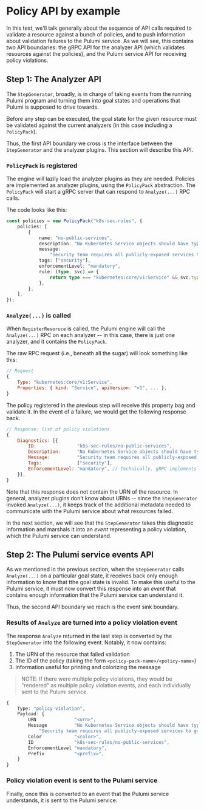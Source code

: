 # Policy API by example

In this text, we'll talk generally about the sequence of API calls required to validate a resource
against a bunch of policies, and to push information about validation failures to the Pulumi
service. As we will see, this contains two API boundaries: the gRPC API for the analyzer API (which
validates resources against the policies), and the Pulumi service API for receiving policy
violations.

## Step 1: The Analyzer API

The `StepGenerator`, broadly, is in charge of taking events from the running Pulumi program and
turning them into goal states and operations that Pulumi is supposed to drive towards.

Before any step can be executed, the goal state for the given resource must be validated against the
current analyzers (in this case including a `PolicyPack`).

Thus, the first API boundary we cross is the interface between the `StepGenerator` and the analyzer
plugins. This section will describe this API.

### `PolicyPack` is registered

The engine will lazily load the analyzer plugins as they are needed. Policies are implemented as
analyzer plugins, using the `PolicyPack` abstraction. The `PolicyPack` will start a gRPC server that
can respond to `Analyze(...)` RPC calls.

The code looks like this:

```typescript
const policies = new PolicyPack("k8s-sec-rules", {
    policies: [
        {
            name: "no-public-services",
            description: "No Kubernetes Service objects should have type `LoadBalancer`",
            message:
                "Security team requires all publicly-exposed services to go through audit and approval "
            tags: ["security"],
            enforcementLevel: "mandatory",
            rule: (type, svc) => {
                return type === "kubernetes:core/v1:Service" && svc.type === "LoadBalancer";
            },
        },
    ],
});
```

### `Analyze(...)` is called

When `RegisterResoruce` is called, the Pulumi engine will call the `Analyze(...)` RPC on each
analyzer -- in this case, there is just one analyzer, and it contains the `PolicyPack`.

The raw RPC request (i.e., beneath all the sugar) will look something like this:

```javascript
// Request
{
    Type: "kubernetes:core/v1:Service",
    Properties: { kind: "Service", apiVersion: "v1", ... },
}
```

The policy registered in the previous step will receive this property bag and validate it. In the
event of a failure, we would get the following response back.

```javascript
// Response: list of policy violations
{
    Diagnostics: [{
        ID:               "k8s-sec-rules/no-public-services",
        Description:      "No Kubernetes Service objects should have type `LoadBalancer`",
        Message:          "Security team requires all publicly-exposed services to go through audit and approval ",
        Tags:             ["security"],
        EnforcementLevel: "mandatory", // Technically, gRPC implements this field as an enum.
    }],
}
```

Note that this response does not contain the URN of the resource. In general, analyzer plugins don’t
know about URNs -- since the `StepGenerator` invoked `Analyze(...)`, it keeps track of the
additional metadata needed to communicate with the Pulumi service about what resources failed.

In the next section, we will see that the `StepGenerator` takes this diagnostic information and
marshals it into an _event_ representing a policy violation, which the Pulumi service can
understand.


## Step 2: The Pulumi service events API

As we mentioned in the previous section, when the `StepGenerator` calls `Analyze(...)` on a
particular goal state, it receives back only enough information to know that tthe goal state is
invalid. To make this useful to the Pulumi service, it must now convert this response into an
_event_ that contains enough information that the Pulumi service can understand it.

Thus, the second API boundary we reach is the event sink boundary.

### Results of `Analyze` are turned into a policy violation event

The response `Analyze` returned in the last step is converted by the `StepGenerator` into the
following event. Notably, it now contains:

1. The URN of the resource that failed validation
1. The ID of the policy (taking the form `<policy-pack-name>/<policy-name>`)
1. Information useful for printing and colorizing the message

> NOTE: If there were multiple policy violations, they would be "rendered" as multiple policy
> violation events, and each individually sent to the Pulumi service.

```typescript
{
    Type: "policy-violation",
    Payload: {
        URN              "<urn>",
        Message          "No Kubernetes Service objects should have type `LoadBalancer`: " +
            "Security team requires all publicly-exposed services to go through audit and approval ",
        Color            "<color>",
        ID               "k8s-sec-rules/no-public-services",
        EnforcementLevel "mandatory",
        Prefix           "<prefix>",
    }
}
```

### Policy violation event is sent to the Pulumi service

Finally, once this is converted to an event that the Pulumi service understands, it is sent to the
Pulumi service.